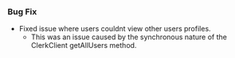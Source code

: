 ### Bug Fix

- Fixed issue where users couldnt view other users profiles.
  - This was an issue caused by the synchronous nature of the ClerkClient getAllUsers method.
